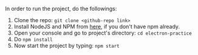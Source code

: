 In order to run the project, do the followings:
1. Clone the repo: `git clone <github-repo link>`
2. Install NodeJS and NPM from [here](`https://nodejs.org/en/`), if you don't have npm already.
3. Open your console and go to project's directory: `cd electron-practice`
4. Do `npm install`
5. Now start the project by typing: `npm start`
